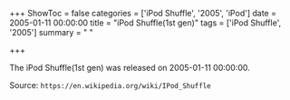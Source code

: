 +++
ShowToc = false
categories = ['iPod Shuffle', '2005', 'iPod']
date = 2005-01-11 00:00:00
title = "iPod Shuffle(1st gen)"
tags = ['iPod Shuffle', '2005']
summary = " "

+++

The iPod Shuffle(1st gen) was released on 2005-01-11 00:00:00.

Source: `https://en.wikipedia.org/wiki/IPod_Shuffle`


